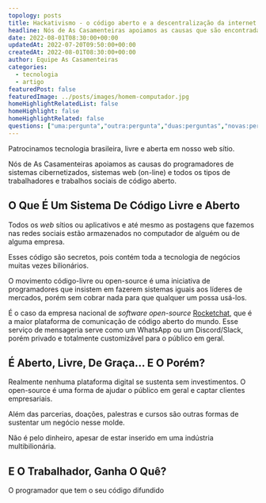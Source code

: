 ```yaml
---
topology: posts
title: Hackativismo - o código aberto e a descentralização da internet
headline: Nós de As Casamenteiras apoiamos as causas que são encontradas na sociedade e vivem pulsantes em cada cidade do nosso país.
date: 2022-08-01T08:30:00+00:00
updatedAt: 2022-07-20T09:50:00+00:00
createdAt: 2022-08-01T08:30:00+00:00
author: Equipe As Casamenteiras
categories:
  - tecnologia
  - artigo
featuredPost: false
featuredImage: ../posts/images/homem-computador.jpg
homeHighlightRelatedList: false
homeHighlight: false
homeHighlightRelated: false
questions: ["uma:pergunta","outra:pergunta","duas:perguntas","novas:perguntas"]
---
```


Patrocinamos tecnologia brasileira, livre e aberta em nosso web sítio.

Nós de As Casamenteiras apoiamos as causas do programadores de sistemas cibernetizados, sistemas web (on-line) e todos os tipos de trabalhadores e trabalhos sociais de código aberto.

## O Que É Um Sistema De Código Livre e Aberto

Todos os _web_ sítios ou aplicativos e até mesmo as postagens que fazemos nas redes sociais estão armazenados no computador de alguém ou de alguma empresa.

Esses código são secretos, pois contém toda a tecnologia de negócios muitas vezes bilionários.

O movimento código-livre ou open-source é uma iniciativa de programadores que insistem em fazerem sistemas iguais aos líderes de mercados, porém sem cobrar nada para que qualquer um possa usá-los.

É o caso da empresa nacional de _software open-source_ [Rocketchat](https://rocket.chat/), que é a maior plataforma de comunicação de código aberto do mundo. Esse serviço de mensageria serve como um WhatsApp ou um Discord/Slack, porém privado e totalmente customizável para o público em geral.

## É Aberto, Livre, De Graça... E O Porém?

Realmente nenhuma plataforma digital se sustenta sem investimentos. O open-source é uma forma de ajudar o público em geral e captar clientes empresariais.

Além das parcerias, doações, palestras e cursos são outras formas de sustentar um negócio nesse molde.

Não é pelo dinheiro, apesar de estar inserido em uma indústria multibilionária.

## E O Trabalhador, Ganha O Quê?

O programador que tem o seu código difundido
